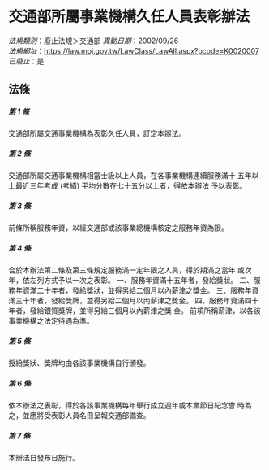 # 交通部所屬事業機構久任人員表彰辦法

*法規類別*：廢止法規＞交通部
*異動日期*：2002/09/26  
*法規網址*：https://law.moj.gov.tw/LawClass/LawAll.aspx?pcode=K0020007
*已廢止*：是


## 法條
##### 第 1 條
交通部所屬交通事業機構為表彰久任人員，訂定本辦法。

##### 第 2 條
交通部所屬交通事業機構相當士級以上人員，在各事業機構連續服務滿十
五年以上最近三年考成 (考績) 平均分數在七十五分以上者，得依本辦法
予以表彰。

##### 第 3 條
前條所稱服務年資，以經交通部或該事業總機構核定之服務年資為限。

##### 第 4 條
合於本辦法第二條及第三條規定服務滿一定年限之人員，得於期滿之當年
或次年，依左列方式予以一次之表彰。
一、服務年資滿十五年者，發給獎狀。
二、服務年資滿二十年者，發給獎狀，並得另給二個月以內薪津之獎金。
三、服務年資滿三十年者，發給獎牌，並得另給二個月以內薪津之獎金。
四、服務年資滿四十年者，發給銀質獎牌，並得另給三個月以內薪津之獎
    金。
前項所稱薪津，以各該事業機構之法定待遇為準。


##### 第 5 條
授給獎狀、獎牌均由各該事業機構自行頒發。

##### 第 6 條
依本辦法之表彰，得於各該事業機構每年舉行成立週年或本業節日紀念會
時為之，並應將受表彰人員名冊呈報交通部備查。

##### 第 7 條
本辦法自發布日施行。


